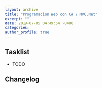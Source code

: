 ```yaml
---
layout: archive
title: "Programacion Web con C# y MVC.Net"
excerpt: ""
date: 2019-07-05 04:49:54 -0400
categories: 
author_profile: true
---
```


## Tasklist

- TODO

## Changelog

